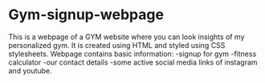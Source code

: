 # Gym-signup-webpage
This is a webpage of a GYM website where you can look insights of my personalized gym.
It is created using HTML and styled using CSS stylesheets.
Webpage contains basic information:
  -signup for gym
  -fitness calculator
  -our contact details
  -some active social media links of instagram and youtube.
